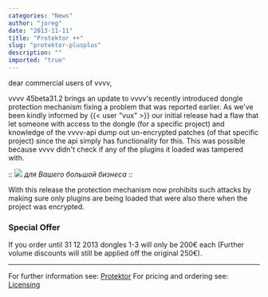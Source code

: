 ```yaml
---
categories: "News"
author: "joreg"
date: "2013-11-11"
title: "Protektor ++"
slug: "protektor-plusplus"
description: ""
imported: "true"
---
```



dear commercial users of vvvv,

vvvv 45beta31.2 brings an update to vvvv's recently introduced dongle protection mechanism fixing a problem that was reported earlier. As we've been kindly informed by {{< user "vux" >}} our initial release had a flaw that let someone with access to the dongle (for a specific project) and knowledge of the vvvv-api dump out un-encrypted patches (of that specific project) since the api simply has functionality for this. This was possible because vvvv didn't check if any of the plugins it loaded was tampered with. 

::
![](dongle.png)
*для Вашего большой бизнеса*
::

With this release the protection mechanism now prohibits such attacks by making sure only plugins are being loaded that were also there when the project was encrypted. 

### Special Offer
If you order until 31 12 2013 dongles 1-3 will only be 200€ each (Further volume discounts will still be applied off the original 250€).

---

For further information see: [Protektor](https://betadocs.vvvv.org/using-vvvv/protektor.html)
For pricing and ordering see: [Licensing](https://store.vvvv.org/)

